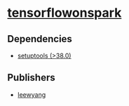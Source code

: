 # [tensorflowonspark](https://pypi.org/project/tensorflowonspark)

## Dependencies
- [setuptools (>38.0)](packages/s/setuptools.md)



## Publishers
- [leewyang](https://pypi.org/user/leewyang)

